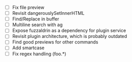 * [ ] Fix file preview
* [ ] Revisit dangerouslySetInnerHTML
* [ ] Find/Replace in buffer
* [ ] Multiline search with ag
* [ ] Expose fuzzaldrin as a dependency for plugin service
* [ ] Revisit plugin architecture, which is probably outdated
* [ ] Find good previews for other commands
* [ ] Add smartcase
* [ ] Fix regex handling (foo.\*)
